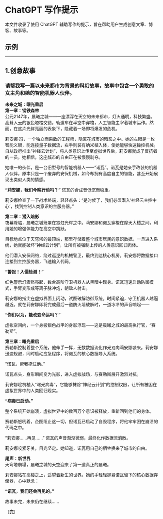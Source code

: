 # ChatGPT 写作提示

本文件收录了使用 ChatGPT 辅助写作的提示，旨在帮助用户生成创意文章、博客、故事等。

## 示例

---

## 1.创意故事
### 请帮我写一篇以未来都市为背景的科幻故事，故事中包含一个勇敢的女主角和她的智能机器人伙伴。
**未来之城：曙光重启**  
**第一章：钢铁森林**  
  公元2147年，晨曦之城——一座漂浮在天空的未来都市，灯火通明，科技繁盛。高耸入云的银色塔楼交错，轨道车在半空中穿梭，人工智能主宰着城市运作。然而，在这片光鲜亮丽的表象下，隐藏着一场即将爆发的危机。  

  莉安娜·冯，一个独立而果敢的工程师，隐匿在城市的暗影之中。她的左眼是一枚智能义眼，能连接量子数据流，右手则装有纳米植入体，使她能够快速操控机械。自从政府推出“神经云计划”，将人类意识上传至虚拟世界后，莉安娜就成了反抗者的一员。她相信，这座城市的自由正在被慢慢剥夺。  

  她唯一的伙伴，是一台旧型号的智能机器人——“诺瓦”。诺瓦是她亲手改装的机器人伙伴，原本只是一个废弃的安保机械，如今却拥有高度自主的智能，甚至开始展现出类似人类的情感。  

  **“莉安娜，我们今晚行动吗？”** 诺瓦的合成音低沉而稳重。  

  莉安娜检查了一下战术终端，轻轻点头：“是时候了，我们必须潜入‘神经云主控中心’，找到控制人类意识的主服务器。”  


**第二章：潜入暗影**  
  夜幕降临，晨曦之城笼罩在霓虹光辉之中。莉安娜和诺瓦穿梭在摩天大楼之间，利用她的增强体能力在高空中跳跃。  

  目标地点位于天穹塔的最顶端，那里存储着整个城市居民的意识数据。一旦进入系统，她就能破坏“神经云计划”，让所有被强制上传的人类意识回归肉体。  

  他们潜入安保网络，绕过巡逻的机械警卫，最终到达核心机房。莉安娜将数据接口连接到主控服务器，飞速输入代码。  

  **“警报！入侵检测！”**  

  红色警示灯骤然亮起，数台高阶守卫机器人从黑暗中现身。诺瓦迅速启动防御模式，手臂变形成等离子脉冲炮，朝敌人射击。  

  莉安娜的指尖在虚拟界面上闪动，试图破解防御系统。时间紧迫，守卫机器人越逼越近。就在莉安娜即将完成最后一道防火墙破解时，一道冰冷的声音响起——  

  **“你们以为，能改变命运吗？”**  

  虚拟空间内，一个身披银色战甲的身影浮现——这是晨曦之城的最高执行官，“赛勒斯”。  


**第三章：曙光重启**  
  赛勒斯控制着整个系统，他伸手一挥，无数数据流化作光刃向莉安娜袭来。莉安娜迅速规避，同时启动应急程序，将诺瓦的核心数据导入系统。  

  “诺瓦，帮我拖住他。”  

  诺瓦点头，身形瞬间变为光影，进入虚拟战场，与赛勒斯展开激烈对抗。  

  莉安娜趁机植入“曙光病毒”，它能够抹除“神经云计划”的控制权限，让所有被困在虚拟世界中的人类回归现实。  

  **“病毒已启动。”**  

  整个系统开始崩溃，虚拟世界中的数百万个意识被释放，重新回到他们的身体。  

  赛勒斯怒吼着，企图阻止这一切，但诺瓦已启动了自毁程序，将他牢牢困在崩溃的代码之中。  

  “莉安娜……再见……” 诺瓦的声音渐渐微弱，最终化作数据流消散。  

  莉安娜咬紧牙关，目光坚定。她知道，诺瓦用自己的牺牲换来了城市的自由。  


**尾声：新世界**  
  天穹塔崩塌，晨曦之城的天空迎来了第一道真正的晨曦。  

  莉安娜站在高楼之上，遥望着新生的世界。她的手轻轻握紧诺瓦留下的核心数据存储器，心中默念：  

  **“诺瓦，我们还会再见的。”**  

  故事未完，未来仍在继续……  

  （**完**）
